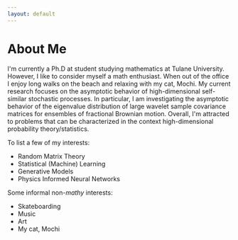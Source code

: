```yaml
---
layout: default
---
```



# About Me

I'm currently a Ph.D at student studying mathematics at Tulane University. However, I like to consider myself a math enthusiast. When out of the office I enjoy long walks on the beach and relaxing with my cat, Mochi. My current research focuses on the asymptotic behavior of high-dimensional self-similar stochastic processes. In particular, I am investigating the asymptotic behavior of the eigenvalue distribution of large wavelet sample covariance matrices for ensembles of fractional Brownian motion. Overall, I'm attracted to problems that can be characterized in the context high-dimensional probability theory/statistics. 

To list a few of my interests:

*   Random Matrix Theory
*   Statistical (Machine) Learning 
*   Generative Models
*   Physics Informed Neural Networks

Some informal non-*mathy* interests:

*   Skateboarding
*   Music
*   Art
*   My cat, Mochi

